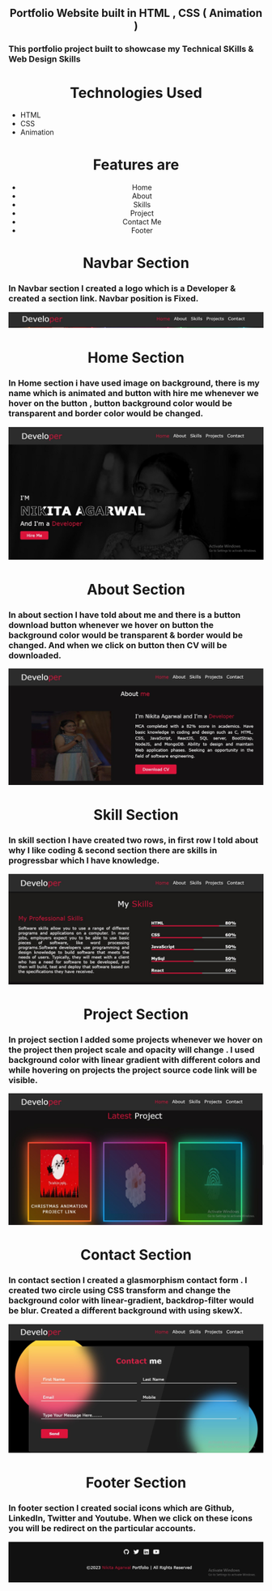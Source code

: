 <h2 align="center"> Portfolio Website built in HTML , CSS ( Animation ) </h2>
<h3>This portfolio project built to showcase my Technical SKills & Web Design Skills</h3>
<h1 align="center"> Technologies Used</h1>
<ul> 
<li>HTML</li>
<li>CSS</li>
<li>Animation</li>
</ul>

<h1 align="center"> Features are</h1>
<ul style="text-align: center;"> 
<li>Home</li>
<li>About</li>
<li>Skills</li>
<li>Project</li>
<li>Contact Me</li>
<li>Footer</li>
</ul>

<h1 align="center"> Navbar Section</h1>
<h3>In Navbar section I created a logo which is a Developer & created a section link. Navbar position is Fixed.</h3>

![This is an Image](/images/nav.jpeg)

<h1 align="center"> Home Section</h1>
<h3>In Home section i have used image on background, there is my name which is animated and button with hire me whenever we hover on the button , button background color would be transparent and border color would be changed.</h3>

![This is an Image](/images/project1.jpeg)

<h1 align="center"> About Section</h1>
<h3>In about section I have told about me and there is a button download button whenever we hover on button the background color would be transparent & border would be changed. And when we click on button then CV will be downloaded. </h3>

![This is an Image](/images/project3.jpeg)

<h1 align="center"> Skill Section</h1>
<h3>In skill section I have created two rows, in first row I told about why I like coding & second section there are skills in progressbar which I have knowledge. </h3>

![This is an Image](/images/project4.jpeg)

<h1 align="center"> Project Section</h1>
<h3>In project section I added some projects whenever we hover on the project then project scale and opacity will change . I used background color with linear gradient with different colors and while hovering on projects the project source code link will be visible.  </h3>

![This is an Image](/images/project5.jpeg)

<h1 align="center"> Contact Section</h1>
<h3>In contact section I created a glasmorphism contact form . I created two circle using CSS transform and change the background color with linear-gradient, backdrop-filter would be blur. Created a different background with using skewX. </h3>

![This is an Image](/images/project6.jpeg)

<h1 align="center"> Footer Section</h1>
<h3>In footer section I created social icons which are Github, LinkedIn, Twitter and Youtube. When we click on these icons you will be redirect on the particular accounts. </h3>

![This is an Image](/images/foot.jpeg)
